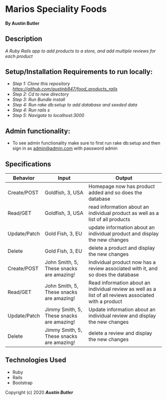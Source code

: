 # Marios Speciality Foods

#### By Austin Butler

## Description

_A Ruby Rails app to add products to a store, and add multiple reviews for each product_


## Setup/Installation Requirements to run locally:

* _Step 1: Clone this repository https://github.com/austinb847/food_products_rails_
* _Step 2: Cd to new directory_
* _Step 3: Run Bundle install_
* _Step 4: Run rake db:setup to add database and seeded data_
* _Step 4: Run rails s_
* _Step 5: Navigate to localhost:3000_

## Admin functionality:

* To see admin functionality make sure to first run rake db:setup and then sign in as admin@admin.com with password admin

## Specifications
| Behavior     	| Input                                     	| Output                                                                                                 	|
|--------------	|-------------------------------------------	|--------------------------------------------------------------------------------------------------------	|
| Create/POST  	| Goldfish, 3, USA                          	| Homepage now has product added and so does the database                                                	|
| Read/GET     	| Goldfish, 3, USA                          	| read information about an individual product as well as a list of all products                         	|
| Update/Patch 	| Gold Fish, 3, EU                          	| update information about an individual product and display the new changes                             	|
| Delete       	| Gold Fish, 3, EU                          	| delete a product and display the new changes                                                           	|
| Create/POST  	| John Smith, 5, These snacks are amazing!  	| Individual product now has a review associated with it, and so does the database                       	|
| Read/GET     	| John Smith, 5, These snacks are amazing!  	| Read information about an individual review as well as a list of all reviews associated with a product 	|
| Update/Patch 	| Jimmy Smith, 5, These snacks are amazing! 	| Update information about an individual review and display the new changes                              	|
| Delete       	| Jimmy Smith, 5, These snacks are amazing! 	| delete a review and display the new changes                                                            	|

## Technologies Used

* Ruby
* Rails
* Bootstrap

Copyright (c) 2020 **_Austin Butler_**
